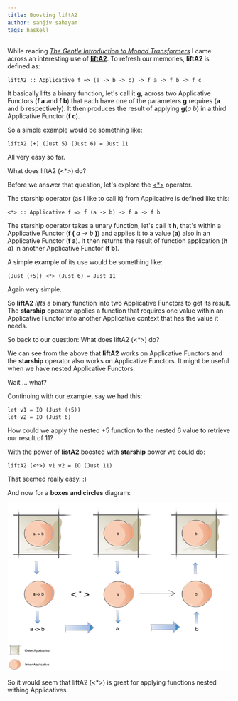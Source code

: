 ```yaml
---
title: Boosting liftA2
author: sanjiv sahayam
tags: haskell
---
```


While reading [_The Gentle Introduction to Monad Transformers_](https://github.com/kqr/gists/blob/master/articles/gentle-introduction-monad-transformers.md) I came across an interesting use of [__liftA2__](http://hackage.haskell.org/package/base-4.7.0.1/docs/Control-Applicative.html#v:liftA2). To refresh our memories, __liftA2__ is defined as: 

```{.haskell}
liftA2 :: Applicative f => (a -> b -> c) -> f a -> f b -> f c 
```

It basically lifts a binary function, let's call it __g__, across two Applicative Functors (__f a__ and __f b__) that each have one of the parameters __g__ requires (__a__ and __b__ respectively). It then produces the result of applying __g__(_a_  _b_) in a third Applicative Functor (__f c__).

So a simple example would be something like: 

```{.haskell}
liftA2 (+) (Just 5) (Just 6) = Just 11 
```

All very easy so far. 

What does liftA2 (<*>) do? 

Before we answer that question, let's explore the [<*>](http://hackage.haskell.org/package/base-4.7.0.1/docs/Control-Applicative.html#v:-60--42--62-) operator. 

The starship operator (as I like to call it) from Applicative is defined like this: 

```{.haskell}
<*> :: Applicative f => f (a -> b) -> f a -> f b 
```
The starship operator takes a unary function, let's call it __h__, that's within a Applicative Functor (__f (__ _a -> b_ __)__) and applies it to a value (__a__) also in an Applicative Functor (__f a__). It then returns the result of function application (__h__ _a_) in another Applicative Functor (__f b__).

A simple example of its use would be something like: 

```{.haskell}
(Just (+5)) <*> (Just 6) = Just 11 
```

Again very simple. 

So __liftA2__ _lifts_ a binary function into two Applicative Functors to get its result. The __starship__ operator applies a function that requires one value within an Applicative Functor into another Applicative context that has the value it needs.

So back to our question: What does liftA2 (<*>) do? 

We can see from the above that __liftA2__ works on Applicative Functors and the __starship__ operator also works on Applicative Functors. It might be useful when we have nested Applicative Functors. 

Wait ... what?

Continuing with our example, say we had this:

```{.haskell}
let v1 = IO (Just (+5))
let v2 = IO (Just 6)
```

How could we apply the nested +5 function to the nested 6 value to retrieve our result of 11?

With the power of __listA2__ boosted with __starship__ power we could do:

```{.haskell}
liftA2 (<*>) v1 v2 = IO (Just 11)
```
That seemed really easy. :)

And now for a __boxes and circles__ diagram:

![](/images/liftA2_with_starship.png "liftA2 with starship")

So it would seem that liftA2 (<*>) is great for applying functions nested withing Applicatives.
